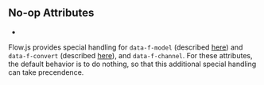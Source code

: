  ## No-op Attributes
 *
 Flow.js provides special handling for `data-f-model` (described [here](../../../../#using_in_project)) and `data-f-convert` (described [here](../../../../converter-overview/)), and `data-f-channel`. For these attributes, the default behavior is to do nothing, so that this additional special handling can take precendence.